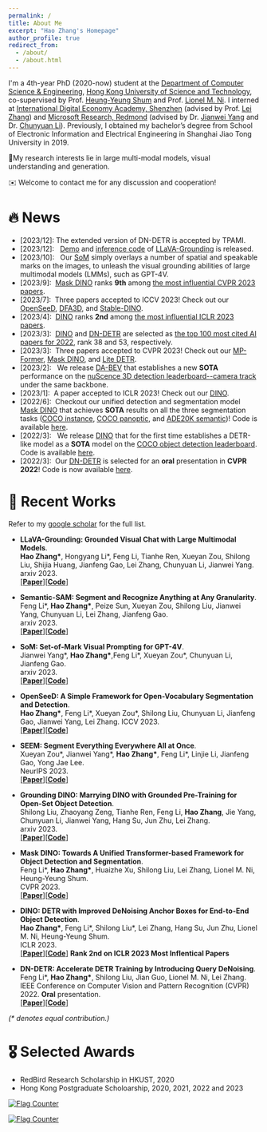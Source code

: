 ```yaml
---
permalink: /
title: About Me
excerpt: "Hao Zhang's Homepage"
author_profile: true
redirect_from: 
  - /about/
  - /about.html
---
```


I'm a 4th-year PhD (2020-now) student at the [Department of Computer Science & Engineering](https://cse.hkust.edu.hk/), [Hong Kong University of Science and Technology](https://hkust.edu.hk/), co-supervised by Prof. [Heung-Yeung Shum](https://scholar.google.com/citations?user=9akH-n8AAAAJ&hl=zh-CN) and Prof. [Lionel M. Ni](https://scholar.google.com/citations?user=OzMYwDIAAAAJ&hl=zh-CN). I interned at [International Digital Economy Academy, Shenzhen](https://idea.edu.cn/) (advised by Prof. [Lei Zhang](https://www.leizhang.org/)) and [Microsoft Research, Redmond](https://www.microsoft.com/en-us/research/group/deep-learning-group/) (advised by Dr. [Jianwei Yang](https://jwyang.github.io/) and Dr. [Chunyuan Li](https://chunyuan.li/)). 
Previously, I obtained my bachelor’s degree from School of Electronic Information and Electrical Engineering in Shanghai Jiao Tong University in 2019. 
<!-- I am always open to research discussions and collaborations. Feel free to get in touch! -->
<!-- 
**Research Interests** -->

📌My research interests lie in large multi-modal models, visual understanding and generation.

✉️ Welcome to contact me for any discussion and cooperation!


# 🔥 News
- \[2023/12\]: The extended version of DN-DETR is accepted by TPAMI.
- \[2023/12\]: &nbsp; [Demo](https://llava-grounding.deepdataspace.com/) and [inference code](https://github.com/UX-Decoder/LLaVA-Grounding) of [LLaVA-Grounding](https://arxiv.org/abs/2312.02949) is released.
- \[2023/10\]: &nbsp; Our [SoM](https://som-gpt4v.github.io/) simply overlays a number of spatial and speakable marks on the images, to unleash the visual grounding abilities of large multimodal models (LMMs), such as GPT-4V.
- \[2023/9\]: &nbsp;[Mask DINO](https://arxiv.org/pdf/2206.02777.pdf) ranks **9th** among [the most influential CVPR 2023 papers](https://www.paperdigest.org/2023/09/most-influential-cvpr-papers-2023-09/).
- \[2023/7\]: &nbsp;Three papers accepted to ICCV 2023! Check out our [OpenSeeD](https://arxiv.org/abs/2303.08131), [DFA3D](https://arxiv.org/abs/2307.12972), and [Stable-DINO](https://arxiv.org/abs/2304.04742).
- \[2023/4\]: &nbsp;[DINO](https://arxiv.org/abs/2203.0360) ranks **2nd** among [the most influential ICLR 2023 papers](https://www.paperdigest.org/2023/04/most-influential-iclr-papers-2023-04/).
- \[2023/3\]: &nbsp;[DINO](https://arxiv.org/abs/2203.0360) and [DN-DETR](https://arxiv.org/pdf/2203.01305) are selected as [the top 100 most cited AI papers for 2022](https://www.zeta-alpha.com/post/must-read-the-100-most-cited-ai-papers-in-2022), rank 38 and 53, respectively.
- \[2023/3\]: &nbsp;Three papers accepted to CVPR 2023! Check out our [MP-Former](https://arxiv.org/pdf/2303.07336.pdf), [Mask DINO](https://arxiv.org/pdf/2206.02777.pdf), and [Lite DETR](https://arxiv.org/pdf/2303.07335.pdf).
- \[2023/2\]: &nbsp; We release [DA-BEV](https://arxiv.org/abs/2302.13002) that  establishes a new **SOTA** performance on the [nuScence 3D detection leaderboard--camera track](https://www.nuscenes.org/object-detection?externalData=all&mapData=all&modalities=Camera) under the same backbone.
- \[2023/1\]: &nbsp;A paper accepted to ICLR 2023! Check out our [DINO](https://arxiv.org/abs/2203.0360).
- \[2022/6\]: &nbsp;Checkout our unified detection and segmentation model [Mask DINO](https://arxiv.org/pdf/2206.02777.pdf) that achieves **SOTA** results on all the three segmentation tasks ([COCO instance](https://paperswithcode.com/sota/instance-segmentation-on-coco-minival), [COCO panoptic](https://paperswithcode.com/sota/panoptic-segmentation-on-coco-minival), and [ADE20K semantic](https://paperswithcode.com/sota/semantic-segmentation-on-ade20k))! Code is available [here](https://github.com/IDEACVR/MaskDINO).
- \[2022/3\]: &nbsp; We release [DINO](https://arxiv.org/abs/2203.03605) that for the first time establishes a DETR-like model as a **SOTA** model on the [COCO object detection leaderboard](https://paperswithcode.com/sota/object-detection-on-coco).  Code is available [here](https://github.com/IDEACVR/DINO).
- \[2022/3\]: &nbsp;Our [DN-DETR](https://arxiv.org/pdf/2203.01305) is selected for an **oral** presentation in **CVPR 2022**! Code is now available [here](https://github.com/IDEA-opensource/DN-DETR).


# 📝 Recent Works
Refer to my [google scholar](https://scholar.google.com/citations?user=B8hPxMQAAAAJ&hl=en) for the full list.

<!-- <div class='paper-box'>
<div class='paper-box-text' markdown="1"> -->
* **LLaVA-Grounding: Grounded Visual Chat with Large Multimodal Models**.  
**Hao Zhang\***, Hongyang Li\*, Feng Li, Tianhe Ren, Xueyan Zou, Shilong Liu, Shijia Huang, Jianfeng Gao, Lei Zhang, Chunyuan Li, Jianwei Yang.                
arxiv 2023.  
[[**Paper**]](https://arxiv.org/abs/2312.02949)[[**Code**]](https://github.com/UX-Decoder/LLaVA-Grounding)

* **Semantic-SAM: Segment and Recognize Anything at Any Granularity**.  
Feng Li\*, **Hao Zhang\***, Peize Sun, Xueyan Zou, Shilong Liu, Jianwei Yang, Chunyuan Li, Lei Zhang, Jianfeng Gao.                 
arxiv 2023.  
[[**Paper**]](https://arxiv.org/pdf/2307.04767.pdf)[[**Code**]](https://github.com/UX-Decoder/Semantic-SAM)

* **SoM: Set-of-Mark Visual Prompting for GPT-4V**.  
Jianwei Yang\*, **Hao Zhang\***,Feng Li\*, Xueyan Zou\*, Chunyuan Li, Jianfeng Gao.                 
arxiv 2023.  
[[**Paper**]](https://arxiv.org/pdf/2310.11441.pdf)[[**Code**]](https://github.com/microsoft/SoM)

* **OpenSeeD: A Simple Framework for Open-Vocabulary Segmentation and Detection**.  
**Hao Zhang\***, Feng Li\*, Xueyan Zou\*, Shilong Liu, Chunyuan Li, Jianfeng Gao, Jianwei Yang, Lei Zhang.
ICCV 2023.  
[[**Paper**]](https://arxiv.org/abs/2303.08131)[[**Code**]](https://github.com/IDEA-Research/OpenSeeD)

* **SEEM: Segment Everything Everywhere All at Once**.  
Xueyan Zou\*, Jianwei Yang\*, **Hao Zhang\***, Feng Li\*, Linjie Li, Jianfeng Gao, Yong Jae Lee.   
NeurIPS 2023.  
[[**Paper**]](https://arxiv.org/pdf/2304.06718.pdf)[[**Code**]](https://github.com/UX-Decoder/Segment-Everything-Everywhere-All-At-Once)


* **Grounding DINO: Marrying DINO with Grounded Pre-Training for Open-Set Object Detection**.  
Shilong Liu, Zhaoyang Zeng, Tianhe Ren, Feng Li, **Hao Zhang**, Jie Yang, Chunyuan Li, Jianwei Yang, Hang Su, Jun Zhu, Lei Zhang.   
arxiv 2023.  
[[**Paper**]](https://arxiv.org/abs/2303.05499)[[**Code**]](https://github.com/IDEA-Research/GroundingDINO)


* **Mask DINO: Towards A Unified Transformer-based Framework for Object Detection and Segmentation**.  
Feng Li\*, **Hao Zhang\***, Huaizhe Xu, Shilong Liu, Lei Zhang, Lionel M. Ni, Heung-Yeung Shum.   
CVPR 2023.  
[[**Paper**]](https://arxiv.org/pdf/2206.02777.pdf)[[**Code**]](https://github.com/IDEACVR/MaskDINO)

* **DINO: DETR with Improved DeNoising Anchor Boxes for End-to-End Object Detection**.  
**Hao Zhang\***, Feng Li\*, Shilong Liu\*, Lei Zhang, Hang Su, Jun Zhu, Lionel M. Ni, Heung-Yeung Shum.   
ICLR 2023.  
[[**Paper**]](https://arxiv.org/abs/2203.03605)[[**Code**]](https://github.com/IDEACVR/DINO) **Rank 2nd on ICLR 2023 Most Inflentical Papers**
  
* **DN-DETR: Accelerate DETR Training by Introducing Query DeNoising**.   
Feng Li\*, **Hao Zhang\***, Shilong Liu, Jian Guo, Lionel M. Ni, Lei Zhang.   
IEEE Conference on Computer Vision and Pattern Recognition (CVPR) 2022. **Oral** presentation.   
[[**Paper**]](https://arxiv.org/pdf/2203.01305)[[**Code**]](https://github.com/FengLi-ust/DN-DETR)
 

<!-- * BiCrowd: Online Bi-Objective Incentive Mechanism for Mobile Crowd Sensing.   
Yi-Fan Zhang, Xinglin Zhang, and **Feng Li**.   
IEEE Internet of Things Journal (JCR Q1).  
[[**Paper**]](https://fengli-ust.github.io/files/BiCrowd-IOT-J.pdf) -->

<!-- </div>
</div> -->

_(* denotes equal contribution.)_
# 🎖 Selected Awards
* RedBird Research Scholarship in HKUST, 2020
* Hong Kong Postgraduate Scholoarship, 2020, 2021, 2022 and 2023

<!-- # 📖 Work experience
* March 2021 - Now: Research Assistant
  * Microsoft Research Asia, Beijing, China.
  * Duties included: 1. Design more powerful and simple object detection architecture based on the Transformer. 2. Understand NLP tasks such as NLI and exploit new paradigms to solve them more efficiently.
  * Advisor: Prof. [Jingdong Wang](https://jingdongwang2017.github.io/)

* August 2020 - Now: Research Assistant
  * University of Chinese Academy of Sciences, Beijing, China.
  * Duties included: 1. learning deep generative model for pedestrian generation. 2. cross-domain Re-ID from a causal view. 3. designing an efficient method to tackle problems in object detection and partial pedestrian re-identification.
  * Advisor: Prof. [Tieniu Tan](http://people.ucas.ac.cn/~tantieniu)
  * Co-Advisors: Prof. [Zhang Zhang](https://scholar.google.com/citations?user=rnRNwEMAAAAJ&hl=en) and Prof. [Liang Wang](https://scholar.google.com/citations?user=8kzzUboAAAAJ&hl=zh-CN)

* April 2018 – July 2020: Research Assistant
  * South China University of Technology, Guangzhou, China.
  * Duties included: Incentive mechanism design for crowdsourcing platforms, edge computing
platforms, and federal learning platforms.
  * Advisor: Prof. Xinglin Zhang
 -->
<!-- # 💬 Invited Talks
- *2021.06*, Lorem ipsum dolor sit amet, consectetur adipiscing elit. Vivamus ornare aliquet ipsum, ac tempus justo dapibus sit amet. 
- *2021.03*, Lorem ipsum dolor sit amet, consectetur adipiscing elit. Vivamus ornare aliquet ipsum, ac tempus justo dapibus sit amet.  \| [\[video\]](https://github.com/)

# 💻 Internships
- *2019.05 - 2020.02*, [Lorem](https://github.com/), China. -->

<a href="http://s01.flagcounter.com/more/k4"><img src="https://s01.flagcounter.com/map/k4/size_s/txt_000000/border_CCCCCC/pageviews_0/viewers_0/flags_0/" alt="Flag Counter" border="0"></a>

<a href="https://info.flagcounter.com/PUlW"><img src="https://s01.flagcounter.com/mini/PUlW/bg_FFFFFF/txt_000000/border_CCCCCC/flags_0/" alt="Flag Counter" border="0"></a>

